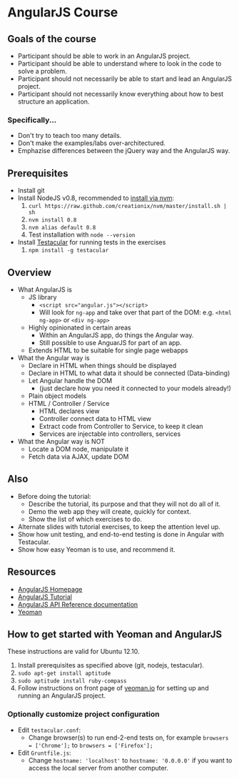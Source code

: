 # AngularJS Course

## Goals of the course

  * Participant should be able to work in an AngularJS project.
  * Participant should be able to understand where to look in the code to solve a problem.
  * Participant should not necessarily be able to start and lead an AngularJS project.
  * Participant should not necessarily know everything about how to best structure an application.

### Specifically...

  * Don't try to teach too many details.
  * Don't make the examples/labs over-architectured.
  * Emphazise differences between the jQuery way and the AngularJS way.

## Prerequisites

  * Install git
  * Install NodeJS v0.8, recommended to [install via nvm](https://github.com/creationix/nvm/tree/master#readme):
    1. `curl https://raw.github.com/creationix/nvm/master/install.sh | sh`
    1. `nvm install 0.8`
    1. `nvm alias default 0.8`
    1. Test installation with `node --version`
  * Install [Testacular](http://testacular.github.com/) for running tests in the exercises
    1. `npm install -g testacular`

## Overview

  * What AngularJS is
    * JS library
        * `<script src="angular.js"></script>`
        * Will look for `ng-app` and take over that part of the DOM: e.g. `<html ng-app>` or `<div ng-app>`
    * Highly opinionated in certain areas
      * Within an AngularJS app, do things the Angular way.
      * Still possible to use AnguarJS for part of an app.
    * Extends HTML to be suitable for single page webapps
  * What the Angular way is
    * Declare in HTML when things should be displayed
    * Declare in HTML to what data it should be connected (Data-binding)
    * Let Angular handle the DOM
      * (just declare how you need it connected to your models already!)
    * Plain object models
    * HTML / Controller / Service
      * HTML declares view
      * Controller connect data to HTML view
      * Extract code from Controller to Service, to keep it clean
      * Services are injectable into controllers, services
  * What the Angular way is NOT
    * Locate a DOM node, manipulate it
    * Fetch data via AJAX, update DOM

## Also

  * Before doing the tutorial:
    * Describe the tutorial, its purpose and that they will not do all of it.
    * Demo the web app they will create, quickly for context.
    * Show the list of which exercises to do.
  * Alternate slides with tutorial exercises, to keep the attention level up.
  * Show how unit testing, and end-to-end testing is done in Angular with Testacular.
  * Show how easy Yeoman is to use, and recommend it.

## Resources

  * [AngularJS Homepage](http://angularjs.org/)
  * [AngularJS Tutorial](http://docs.angularjs.org/tutorial/)
  * [AngularJS API Reference documentation](http://docs.angularjs.org/)
  * [Yeoman](http://yeoman.io/)

## How to get started with Yeoman and AngularJS

These instructions are valid for Ubuntu 12.10.

  1. Install prerequisites as specified above (git, nodejs, testacular).
  1. `sudo apt-get install aptitude`
  1. `sudo aptitude install ruby-compass`
  1. Follow instructions on front page of [yeoman.io](http://yeoman.io/) for setting up and running an AngularJS project.

### Optionally customize project configuration

  * Edit `testacular.conf`:
    * Change browser(s) to run end-2-end tests on, for example `browsers = ['Chrome'];` to `browsers = ['Firefox'];`
  * Edit `Gruntfile.js`:
    * Change `hostname: 'localhost'` to `hostname: '0.0.0.0'` if you want to access the local server from another computer.
